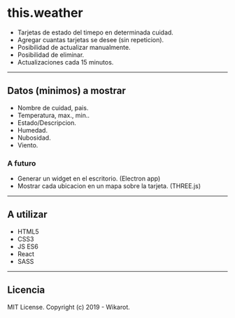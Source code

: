 # this.weather

- Tarjetas de estado del timepo en determinada cuidad.
- Agregar cuantas tarjetas se desee (sin repeticion).
- Posibilidad de actualizar manualmente.
- Posibilidad de eliminar.
- Actualizaciones cada 15 minutos.

----

## Datos (minimos) a mostrar

- Nombre de cuidad, pais.
- Temperatura, max., min..
- Estado/Descripcion.
- Humedad.
- Nubosidad.
- Viento.

### A futuro

- Generar un widget en el escritorio. (Electron app)
- Mostrar cada ubicacion en un mapa sobre la tarjeta. (THREE.js)

----

## A utilizar

- HTML5
- CSS3
- JS ES6
- React
- SASS

----

## Licencia

MIT License.
Copyright (c) 2019 - Wikarot.
